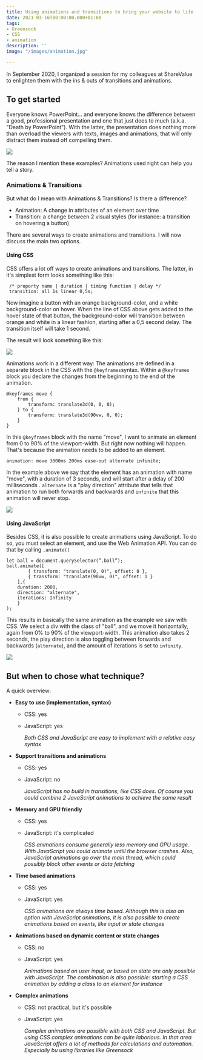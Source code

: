 ```yaml
---
title: Using animations and transitions to bring your website to life
date: 2021-03-16T00:00:00.000+01:00
tags:
- Greensock
- CSS
- animation
description: ''
image: "/images/animation.jpg"

---
```

<p class="lead"> In September 2020, I organized a session for my colleagues at ShareValue to enlighten them with the ins & outs of transitions and animations.</p>

## To get started

Everyone knows PowerPoint... and everyone knows the difference between a good, professional presentation and one that just does to much (a.k.a. "Death by PowerPoint"). With the latter, the presentation does nothing more than overload the viewers with texts, images and animations, that will only distract them instead off compelling them.

![](https://www.sharevalue.nl/images/sharevalue/blogs/great_power.png)

The reason I mention these examples? Animations used right can help you tell a story.

### Animations & Transitions

But what do I mean with Animations & Transitions? Is there a difference?

* Animation: A change in attributes of an element over time
* Transition: a change between 2 visual styles (for instance: a transition on hovering a button)

There are several ways to create animations and transitions. I will now discuss the main two options.

#### Using CSS

CSS offers a lot off ways to create animations and transitions. The latter, in it's simplest form looks something like this:

     /* property name | duration | timing function | delay */
     transition: all 1s linear 0,5s;

Now imagine a button with an orange background-color, and a white background-color on hover. When the line of CSS above gets added to the hover state of that button, the background-color will transition between orange and white in a linear fashion, starting after a 0,5 second delay. The transition itself will take 1 second.

The result will look something like this:

![](https://www.sharevalue.nl/images/sharevalue/blogs/hover-transition.gif)

Animations work in a different way: The animations are defined in a separate block in the CSS with the `@keyframes`syntax.  Within a `@keyframes` block you declare  the changes from the beginning to the end of the animation.

    @keyframes move {
    	from {
    		transform: translate3d(0, 0, 0);
    	} to {
    		transform: translate3d(90vw, 0, 0);
    	}
    }

In this `@keyframes` block with the name "move", I want to animate an element from 0 to 90% of the viewport-width. But right now nothing will happen. That's because the animation needs to be added to an element.

    animation: move 3000ms 200ms ease-out alternate infinite;

In the example above we say that the element has an animation with name "move", with a duration of 3 seconds, and will start after a delay of 200 milliseconds . `alternate` is a "play direction" attribute that tells that animation to run both forwards and backwards and `infinite` that this animation will never stop.

![](https://www.sharevalue.nl/images/sharevalue/blogs/keyframe-animation.gif)

#### Using JavaScript

Besides CSS, it is also possible to create animations using JavaScript. To do so, you must select an element, and use the Web Animation API. You can do that by calling `.animate()`

    let ball = document.querySelector(”.ball”);
    ball.animate([
    		{ transform: "translate(0, 0)", offset: 0 },
    		{ transform: "translate(90vw, 0)", offset: 1 }
    	],{
    	duration: 2000,
    	direction: "alternate",
    	iterations: Infinity
    	}
    );

This results in basically the same animation as the example we saw with CSS. We select a div with the class of "ball", and we move it horizontally, again from 0% to 90% of the viewport-width. This animation also takes 2 seconds, the play direction is also toggling between forwards and backwards (`alternate`), and the amount of iterations is set to `infinity`.

![](https://www.sharevalue.nl/images/sharevalue/blogs/js-animation.gif)

## But when to chose what technique?

A quick overview:

* **Easy to use (implementation, syntax)**
  * CSS: yes
  * JavaScript: yes

    _Both CSS and JavaScript are easy to implement with a relative easy syntax_
* **Support transitions and animations**
  * CSS: yes
  * JavaScript: no

    _JavaScript has no build in transitions, like CSS does. Of course you could combine 2 JavaScript animations to achieve the same result_
* **Memory and GPU friendly**
  * CSS: yes 
  * JavaScript: it's complicated

    _CSS animations consume generally less memory and GPU usage. With JavaScript you could animate untill the browser crashes. Also, JavaScript animations go over the main thread, which could possibly block other events or data fetching_
* **Time based animations**
  * CSS: yes 
  * JavaScript: yes

    _CSS animations are always time based. Although this is also an option with JavaScript animations, it is also possible to create animations based on events, like input or state changes_ 
* **Animations based on dynamic content or state changes**
  * CSS: no 
  * JavaScript: yes

    _Animations based on user input, or based on state are only possible with JavaScript. The combination is also possible: starting a CSS animation by adding a class to an element for instance_
* **Complex animations**  
  * CSS: not practical, but it's possible 
  * JavaScript: yes

    _Complex animations are possible with both CSS and JavaScript. But using CSS complex animations can be quite laborious. In that area JavaScript offers a lot of methods for calculations and automation. Especially bu using libraries like Greensock_  